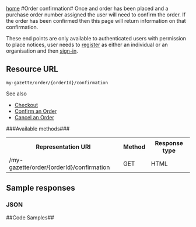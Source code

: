 [home](../home.md)
#Order confirmation#
Once and order has been placed and a purchase order number assigned the user will need to confirm the order.
If the order has been confirmed then this page will return information on that confirmation.

These end points are only available to authenticated users with permission to place notices, user needs  to [register](../authentication/registration.md) as either an individual or an organisation and then [sign-in](../authentication/sign-in.md).

## Resource URL ##

`my-gazette/order/{orderId}/confirmation`

See also

- [Checkout](../../basket/checkout.md)
- [Confirm an Order](confirm.md)
- [Cancel an Order](cancel.md)

###Available methods###

<table>
<tr>
	<th>Representation URI</th>
	<th>Method</th>
	<th>Response type</th>
</tr>
<tr>
	<td rowspan=2>/my-gazette/order/{orderId}/confirmation</td>
	<td>GET</td>
	<td>HTML</td>
</tr>
</table>

## Sample responses ##
### JSON ###

##Code Samples##